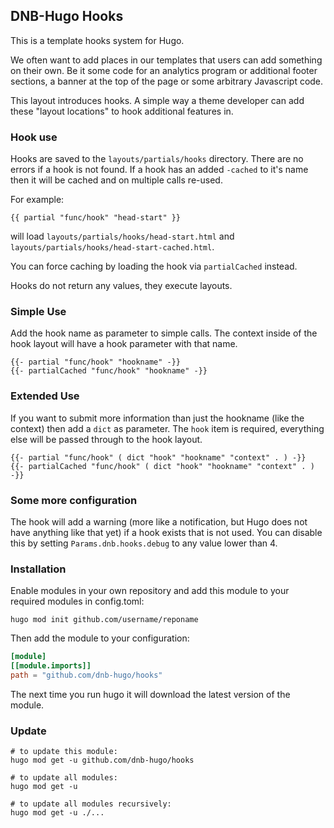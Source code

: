 ## DNB-Hugo Hooks

This is a template hooks system for Hugo.

We often want to add places in our templates that users can add something on
their own. Be it some code for an analytics program or additional footer
sections, a banner at the top of the page or some arbitrary Javascript code.

This layout introduces hooks. A simple way a theme developer can add these
"layout locations" to hook additional features in.

### Hook use

Hooks are saved to the `layouts/partials/hooks` directory. There are no errors 
if a hook is not found. If a hook has an added `-cached` to it's name then it will
be cached and on multiple calls re-used. 

For example:

```gotemplate
{{ partial "func/hook" "head-start" }}
```

will load `layouts/partials/hooks/head-start.html` and `layouts/partials/hooks/head-start-cached.html`.

You can force caching by loading the hook via `partialCached` instead.

Hooks do not return any values, they execute layouts. 

### Simple Use

Add the hook name as parameter to simple calls. The context inside of the hook
layout will have a hook parameter with that name.

```gotemplate
{{- partial "func/hook" "hookname" -}}
{{- partialCached "func/hook" "hookname" -}}
```

### Extended Use

If you want to submit more information than just the hookname (like the context)
then add a `dict` as parameter. The `hook` item is required, everything else
will be passed through to the hook layout.

```gotemplate
{{- partial "func/hook" ( dict "hook" "hookname" "context" . ) -}}
{{- partialCached "func/hook" ( dict "hook" "hookname" "context" . ) -}}
```

### Some more configuration

The hook will add a warning (more like a notification, but Hugo does not have
anything like that yet) if a hook exists that is not used. You can disable this
by setting `Params.dnb.hooks.debug` to any value lower than 4.

### Installation

Enable modules in your own repository and add this module to your required modules in config.toml:

```shell script
hugo mod init github.com/username/reponame
```

Then add the module to your configuration:

```toml
[module]
[[module.imports]]
path = "github.com/dnb-hugo/hooks"
```

The next time you run hugo it will download the latest version of the module.

### Update

```shell script
# to update this module:
hugo mod get -u github.com/dnb-hugo/hooks

# to update all modules:
hugo mod get -u

# to update all modules recursively:
hugo mod get -u ./...
```
